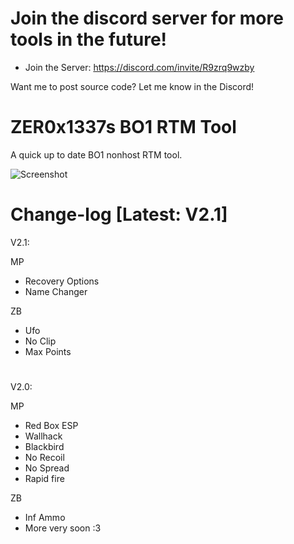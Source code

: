 # Join the discord server for more tools in the future! 
 - Join the Server: https://discord.com/invite/R9zrq9wzby

Want me to post source code? Let me know in the Discord!
#
# ZER0x1337s BO1 RTM Tool
A quick up to date BO1 nonhost RTM tool.

![Screenshot](https://cdn.discordapp.com/attachments/1043014215058858027/1043415492448239677/image.png)
#
# Change-log [Latest: V2.1]

V2.1:

MP
 - Recovery Options
 - Name Changer
 
 
ZB
 - Ufo
 - No Clip
 - Max Points 
#
V2.0:

MP
 - Red Box ESP
 - Wallhack
 - Blackbird
 - No Recoil
 - No Spread
 - Rapid fire
 
 
ZB
 - Inf Ammo
 - More very soon :3

